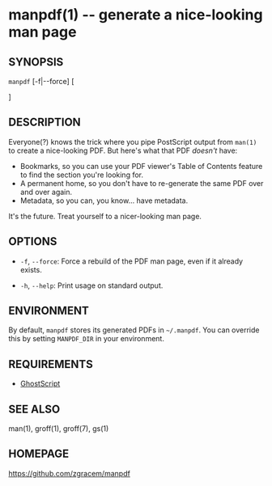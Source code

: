 manpdf(1) -- generate a nice-looking man page
=============================================

## SYNOPSIS

`manpdf` [-f|--force] [<section>] <name>

## DESCRIPTION

Everyone(?) knows the trick where you pipe PostScript output from `man(1)`
to create a nice-looking PDF. But here's what that PDF _doesn't_ have:

- Bookmarks, so you can use your PDF viewer's Table of Contents feature
  to find the section you're looking for.
- A permanent home, so you don't have to re-generate the same PDF over
  and over again.
- Metadata, so you can, you know... have metadata.

It's the future. Treat yourself to a nicer-looking man page.

## OPTIONS

  * `-f`, `--force`:
    Force a rebuild of the PDF man page, even if it already exists.

  * `-h`, `--help`:
    Print usage on standard output.

## ENVIRONMENT

By default, `manpdf` stores its generated PDFs in `~/.manpdf`. You can override
this by setting `MANPDF_DIR` in your environment.

## REQUIREMENTS

- [GhostScript](https://www.ghostscript.com/)

## SEE ALSO

man(1), groff(1), groff(7), gs(1)

## HOMEPAGE

<https://github.com/zgracem/manpdf>
